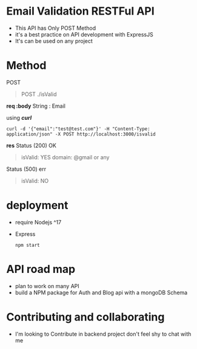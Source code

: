 # Email Validation RESTFul API
- This API has Only POST Method
- it's a best practice on API development with ExpressJS
- It's can be used on any project
# Method
POST

> POST ./isValid

**req :body**
String : Email

using ***curl***

    curl -d '{"email":"test@test.com"}' -H "Content-Type: application/json" -X POST http://localhost:3000/isvalid

**res**
Status (200) OK
> isValid: YES
> domain: @gmail or any

Status (500) err

> isValid: NO

# deployment
- require Nodejs ^17
- Express

      npm start

# API road map
- plan to work on many API
- build a NPM package for Auth and Blog api with a mongoDB Schema

# Contributing and collaborating
- I'm looking to Contribute in backend project don't feel shy to chat with me

